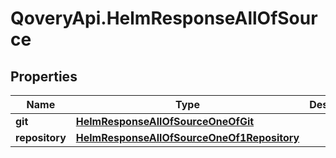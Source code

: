 # QoveryApi.HelmResponseAllOfSource

## Properties

Name | Type | Description | Notes
------------ | ------------- | ------------- | -------------
**git** | [**HelmResponseAllOfSourceOneOfGit**](HelmResponseAllOfSourceOneOfGit.md) |  | [optional] 
**repository** | [**HelmResponseAllOfSourceOneOf1Repository**](HelmResponseAllOfSourceOneOf1Repository.md) |  | [optional] 



